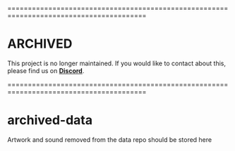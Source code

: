 
========================================================================================

ARCHIVED
========
This project is no longer maintained. If you would like to contact about this, please find us on **[Discord](https://discord.gg/es3EyBB)**.

========================================================================================

# archived-data

Artwork and sound removed from the data repo should be stored here
